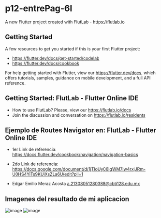 # p12-entrePag-6I

A new Flutter project created with FlutLab - https://flutlab.io

## Getting Started

A few resources to get you started if this is your first Flutter project:

- https://flutter.dev/docs/get-started/codelab
- https://flutter.dev/docs/cookbook

For help getting started with Flutter, view our
https://flutter.dev/docs, which offers tutorials,
samples, guidance on mobile development, and a full API reference.

## Getting Started: FlutLab - Flutter Online IDE

- How to use FlutLab? Please, view our https://flutlab.io/docs
- Join the discussion and conversation on https://flutlab.io/residents

## Ejemplo de Routes Navigator en: FlutLab - Flutter Online IDE

- 1er Link de referencia: https://docs.flutter.dev/cookbook/navigation/navigation-basics
- 2do Link de referencia: https://docs.google.com/document/d/1jTloUy06IgWM7lw4rxjJRm-U0HS4YiTs9KUiXsZLa6U/edit?pli=1
  
- Edgar Emilio Meraz Acosta a.21308051280388@cbti128.edu.mx

## Imagenes del resultado de mi aplicacion
![image](https://github.com/EdgarM128/p12-entrepaginas-6i/assets/145927073/d6ec06e3-fdd6-4233-bf90-29c2e442377f)
![image](https://github.com/EdgarM128/p12-entrepaginas-6i/assets/145927073/eed37d52-3c50-47f7-870b-4c851757ec10)

